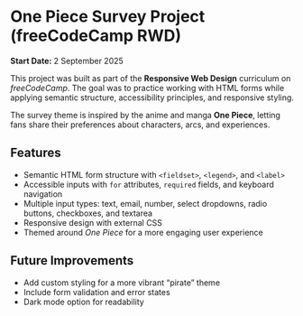 <h1>One Piece Survey Project (freeCodeCamp RWD)</h1>

<p><strong>Start Date:</strong> 2 September 2025</p>

<p>
  This project was built as part of the <strong>Responsive Web Design</strong> curriculum on 
  <em>freeCodeCamp</em>. The goal was to practice working with HTML forms while applying 
  semantic structure, accessibility principles, and responsive styling.
</p>

<p>
  The survey theme is inspired by the anime and manga <strong>One Piece</strong>, letting fans 
  share their preferences about characters, arcs, and experiences.
</p>

<h2>Features</h2>
<ul>
  <li>Semantic HTML form structure with <code>&lt;fieldset&gt;</code>, <code>&lt;legend&gt;</code>, and <code>&lt;label&gt;</code></li>
  <li>Accessible inputs with <code>for</code> attributes, <code>required</code> fields, and keyboard navigation</li>
  <li>Multiple input types: text, email, number, select dropdowns, radio buttons, checkboxes, and textarea</li>
  <li>Responsive design with external CSS</li>
  <li>Themed around <em>One Piece</em> for a more engaging user experience</li>
</ul>

<h2>Future Improvements</h2>
<ul>
  <li>Add custom styling for a more vibrant “pirate” theme</li>
  <li>Include form validation and error states</li>
  <li>Dark mode option for readability</li>
</ul>
